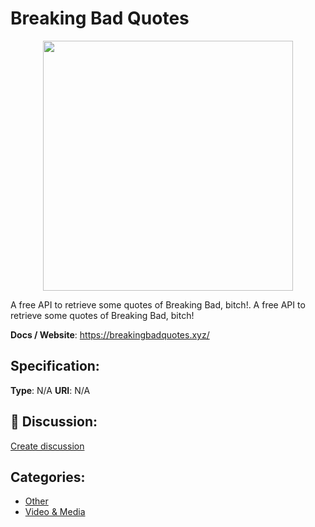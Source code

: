 # Breaking Bad Quotes
<p align="center">
    <img width="400" src="https://raw.githubusercontent.com/apis-list/apis-list/apis/breaking-bad-quotes/logo_256x256.png" />
</p>

A free API to retrieve some quotes of Breaking Bad, bitch!.  A free API to retrieve some quotes of Breaking Bad, bitch!

**Docs / Website**: https://breakingbadquotes.xyz/

## Specification:
**Type**:  N/A 
**URI**:  N/A 

## 💬 Discussion:
[Create discussion](link)

## Categories:
- [Other](https://github.com/apis-list/apis-list#other)
- [Video & Media](https://github.com/apis-list/apis-list#video-and-media)





